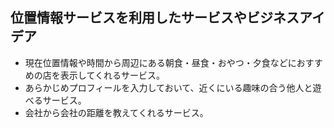 ## 位置情報サービスを利用したサービスやビジネスアイデア

* 現在位置情報や時間から周辺にある朝食・昼食・おやつ・夕食などにおすすめの店を表示してくれるサービス。
* あらかじめプロフィールを入力しておいて、近くにいる趣味の合う他人と遊べるサービス。
* 会社から会社の距離を教えてくれるサービス。
